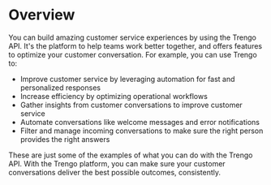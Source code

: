 # Overview

You can build amazing customer service experiences by using the Trengo API. It's the platform to help teams work better together, and offers features to optimize your customer conversation. For example, you can use Trengo to:

- Improve customer service by leveraging automation for fast and personalized responses
- Increase efficiency by optimizing operational workflows
- Gather insights from customer conversations to improve customer service
- Automate conversations like welcome messages and error notifications
- Filter and manage incoming conversations to make sure the right person provides the right answers

These are just some of the examples of what you can do with the Trengo API. With the Trengo platform, you can make sure your customer conversations deliver the best possible outcomes, consistently.
